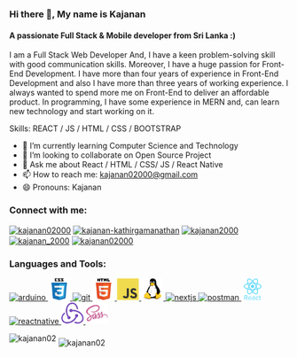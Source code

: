 ### Hi there 👋, My name is Kajanan
#### A passionate Full Stack & Mobile developer from Sri Lanka :)
I am a Full Stack Web Developer And, I have a keen problem-solving skill with good communication skills. Moreover, I have a huge passion for Front-End Development. I have more than four years of experience in Front-End Development and also I have more than three years of working experience. I always wanted to spend more me on Front-End to deliver an affordable product. In programming, I have some experience in MERN and, can learn new technology and start working on it.

Skills: REACT / JS / HTML / CSS / BOOTSTRAP

- 🌱 I’m currently learning Computer Science and Technology 
- 👯 I’m looking to collaborate on Open Source Project
- 💬 Ask me about React / HTML / CSS/ JS / React Native
- 📫 How to reach me:  [kajanan02000@gmail.com](mailto:kajanan02000@gmail.com) 
- 😄 Pronouns: Kajanan 


<h3 align="left">Connect with me:</h3>
<p align="left">
<a href="https://twitter.com/kajanan02000" target="blank"><img align="center" src="https://raw.githubusercontent.com/rahuldkjain/github-profile-readme-generator/master/src/images/icons/Social/twitter.svg" alt="kajanan02000" height="30" width="40" /></a>
<a href="https://linkedin.com/in/kajanan-kathirgamanathan" target="blank"><img align="center" src="https://raw.githubusercontent.com/rahuldkjain/github-profile-readme-generator/master/src/images/icons/Social/linked-in-alt.svg" alt="kajanan-kathirgamanathan" height="30" width="40" /></a>
<a href="https://fb.com/kajanan2000" target="blank"><img align="center" src="https://raw.githubusercontent.com/rahuldkjain/github-profile-readme-generator/master/src/images/icons/Social/facebook.svg" alt="kajanan2000" height="30" width="40" /></a>
<a href="https://instagram.com/kajanan_2000" target="blank"><img align="center" src="https://raw.githubusercontent.com/rahuldkjain/github-profile-readme-generator/master/src/images/icons/Social/instagram.svg" alt="kajanan_2000" height="30" width="40" /></a>
<a href="https://www.hackerrank.com/kajanan02000" target="blank"><img align="center" src="https://raw.githubusercontent.com/rahuldkjain/github-profile-readme-generator/master/src/images/icons/Social/hackerrank.svg" alt="kajanan02000" height="30" width="40" /></a>
</p>


<h3 align="left">Languages and Tools:</h3>
<p align="left"> <a href="https://www.arduino.cc/" target="_blank" rel="noreferrer"> <img src="https://cdn.worldvectorlogo.com/logos/arduino-1.svg" alt="arduino" width="40" height="40"/> </a> <a href="https://www.w3schools.com/css/" target="_blank" rel="noreferrer"> <img src="https://raw.githubusercontent.com/devicons/devicon/master/icons/css3/css3-original-wordmark.svg" alt="css3" width="40" height="40"/> </a> <a href="https://git-scm.com/" target="_blank" rel="noreferrer"> <img src="https://www.vectorlogo.zone/logos/git-scm/git-scm-icon.svg" alt="git" width="40" height="40"/> </a> <a href="https://www.w3.org/html/" target="_blank" rel="noreferrer"> <img src="https://raw.githubusercontent.com/devicons/devicon/master/icons/html5/html5-original-wordmark.svg" alt="html5" width="40" height="40"/> </a> <a href="https://developer.mozilla.org/en-US/docs/Web/JavaScript" target="_blank" rel="noreferrer"> <img src="https://raw.githubusercontent.com/devicons/devicon/master/icons/javascript/javascript-original.svg" alt="javascript" width="40" height="40"/> </a> <a href="https://www.linux.org/" target="_blank" rel="noreferrer"> <img src="https://raw.githubusercontent.com/devicons/devicon/master/icons/linux/linux-original.svg" alt="linux" width="40" height="40"/> </a> <a href="https://nextjs.org/" target="_blank" rel="noreferrer"> <img src="https://cdn.worldvectorlogo.com/logos/nextjs-2.svg" alt="nextjs" width="40" height="40"/> </a> <a href="https://postman.com" target="_blank" rel="noreferrer"> <img src="https://www.vectorlogo.zone/logos/getpostman/getpostman-icon.svg" alt="postman" width="40" height="40"/> </a> <a href="https://reactjs.org/" target="_blank" rel="noreferrer"> <img src="https://raw.githubusercontent.com/devicons/devicon/master/icons/react/react-original-wordmark.svg" alt="react" width="40" height="40"/> </a> <a href="https://reactnative.dev/" target="_blank" rel="noreferrer"> <img src="https://reactnative.dev/img/header_logo.svg" alt="reactnative" width="40" height="40"/> </a> <a href="https://redux.js.org" target="_blank" rel="noreferrer"> <img src="https://raw.githubusercontent.com/devicons/devicon/master/icons/redux/redux-original.svg" alt="redux" width="40" height="40"/> </a> <a href="https://sass-lang.com" target="_blank" rel="noreferrer"> <img src="https://raw.githubusercontent.com/devicons/devicon/master/icons/sass/sass-original.svg" alt="sass" width="40" height="40"/> </a> </p>

<p style="margin-bottom: 20px;"><img align="left" src="https://github-readme-stats.vercel.app/api/top-langs?username=kajanan02&show_icons=true&locale=en&layout=compact" alt="kajanan02" style="margin-bottom: 20px;"/></p>
<p></p>

<p>&nbsp;<img align="center" src="https://github-readme-stats.vercel.app/api?username=kajanan02&show_icons=true&locale=en" alt="kajanan02" /></p>


